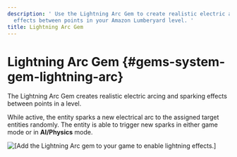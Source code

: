 ```yaml
---
description: ' Use the Lightning Arc Gem to create realistic electric arcing and spark
  effects between points in your Amazon Lumberyard level. '
title: Lightning Arc Gem
---
```

# Lightning Arc Gem {#gems-system-gem-lightning-arc}

The Lightning Arc Gem creates realistic electric arcing and sparking effects between points in a level\.

While active, the entity sparks a new electrical arc to the assigned target entities randomly\. The entity is able to trigger new sparks in either game mode or in **AI/Physics** mode\.

![\[Add the Lightning Arc gem to your game to enable lightning effects.\]](/images/userguide/gems/gems-system-gem-lightning-arc-new.png)